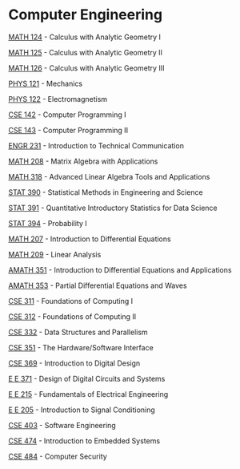 # Computer Engineering

[MATH 124](<https://myplan.uw.edu/course/#/courses/MATH 124>) - Calculus with Analytic Geometry I

[MATH 125](<https://myplan.uw.edu/course/#/courses/MATH 125>) - Calculus with Analytic Geometry II

[MATH 126](<https://myplan.uw.edu/course/#/courses/MATH 126>) - Calculus with Analytic Geometry III

[PHYS 121](<https://myplan.uw.edu/course/#/courses/PHYS 121>) - Mechanics

[PHYS 122](<https://myplan.uw.edu/course/#/courses/PHYS 122>) - Electromagnetism

[CSE 142](<https://myplan.uw.edu/course/#/courses/CSE 142>) - Computer Programming I

[CSE 143](<https://myplan.uw.edu/course/#/courses/CSE 143>) - Computer Programming II

[ENGR 231](<https://myplan.uw.edu/course/#/courses/ENGR 231>) - Introduction to Technical Communication

[MATH 208](<https://myplan.uw.edu/course/#/courses/MATH 208>) - Matrix Algebra with Applications

[MATH 318](<https://myplan.uw.edu/course/#/courses/MATH 318>) - Advanced Linear Algebra Tools and Applications

[STAT 390](<https://myplan.uw.edu/course/#/courses/STAT 390>) - Statistical Methods in Engineering and Science

[STAT 391](<https://myplan.uw.edu/course/#/courses/STAT 391>) - Quantitative Introductory Statistics for Data Science

[STAT 394](<https://myplan.uw.edu/course/#/courses/STAT 394>) - Probability I

[MATH 207](<https://myplan.uw.edu/course/#/courses/MATH 207>) - Introduction to Differential Equations

[MATH 209](<https://myplan.uw.edu/course/#/courses/MATH 209>) - Linear Analysis

[AMATH 351](<https://myplan.uw.edu/course/#/courses/AMATH 351>) - Introduction to Differential Equations and Applications

[AMATH 353](<https://myplan.uw.edu/course/#/courses/AMATH 353>) - Partial Differential Equations and Waves

[CSE 311](<https://myplan.uw.edu/course/#/courses/CSE 311>) - Foundations of Computing I

[CSE 312](<https://myplan.uw.edu/course/#/courses/CSE 312>) - Foundations of Computing II

[CSE 332](<https://myplan.uw.edu/course/#/courses/CSE 332>) - Data Structures and Parallelism

[CSE 351](<https://myplan.uw.edu/course/#/courses/CSE 351>) - The Hardware/Software Interface

[CSE 369](<https://myplan.uw.edu/course/#/courses/CSE 369>) - Introduction to Digital Design

[E E 371](<https://myplan.uw.edu/course/#/courses/E E 371>) - Design of Digital Circuits and Systems

[E E 215](<https://myplan.uw.edu/course/#/courses/E E 215>) - Fundamentals of Electrical Engineering

[E E 205](<https://myplan.uw.edu/course/#/courses/E E 205>) - Introduction to Signal Conditioning

[CSE 403](<https://myplan.uw.edu/course/#/courses/CSE 403>) - Software Engineering

[CSE 474](<https://myplan.uw.edu/course/#/courses/CSE 474>) - Introduction to Embedded Systems

[CSE 484](<https://myplan.uw.edu/course/#/courses/CSE 484>) - Computer Security

